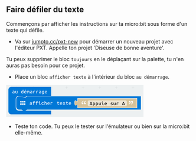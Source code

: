## Faire défiler du texte

Commençons par afficher les instructions sur ta micro:bit sous forme d'un texte qui défile.

+ Va sur <a href="http://jumpto.cc/pxt-new" target="_blank">jumpto.cc/pxt-new</a> pour démarrer un nouveau projet avec l'éditeur PXT.
  Appelle ton projet 'Diseuse de bonne aventure'.

Tu peux supprimer le bloc `toujours` en le déplaçant sur la palette, tu n'en auras pas besoin pour ce projet.

+ Place un bloc `afficher texte` à l'intérieur du bloc `au démarrage`.

![screenshot](images/fortune-press-a.png)

+ Teste ton code.
  Tu peux le tester sur l'émulateur ou bien sur la micro:bit elle-même.
